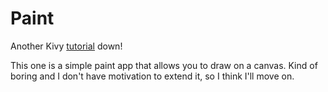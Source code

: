 # Paint

Another Kivy [tutorial](https://kivy.org/docs/tutorials/firstwidget.html) down!

This one is a simple paint app that allows you to draw on a canvas.  Kind of boring and I don't have motivation to extend it, so I think I'll move on.
